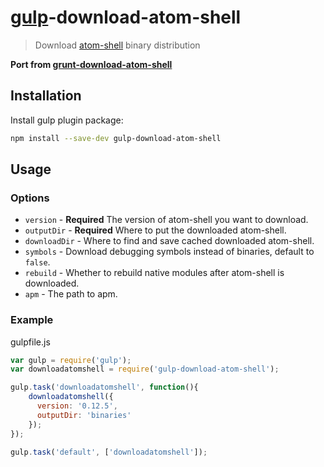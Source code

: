 # [gulp](http://gulpjs.com)-download-atom-shell
> Download [atom-shell](http://github.com/atom/atom-shell) binary distribution

**Port from [grunt-download-atom-shell](http://github.com/atom/grunt-download-atom-shell)**

## Installation

Install gulp plugin package:
```sh
npm install --save-dev gulp-download-atom-shell
```

## Usage

### Options
* `version` - **Required** The version of atom-shell you want to download.
* `outputDir` - **Required** Where to put the downloaded atom-shell.
* `downloadDir` - Where to find and save cached downloaded atom-shell.
* `symbols` - Download debugging symbols instead of binaries, default to `false`.
* `rebuild` - Whether to rebuild native modules after atom-shell is downloaded.
* `apm` - The path to apm.

### Example

gulpfile.js

```javascript
var gulp = require('gulp');
var downloadatomshell = require('gulp-download-atom-shell');

gulp.task('downloadatomshell', function(){
	downloadatomshell({
      version: '0.12.5',
      outputDir: 'binaries'
    });
});

gulp.task('default', ['downloadatomshell']);
```
